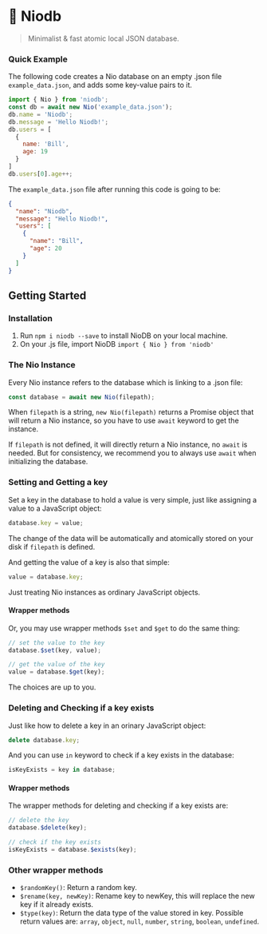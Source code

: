 # 🐬 Niodb
> Minimalist & fast atomic local JSON database.

### Quick Example
The following code creates a Nio database on an empty .json file `example_data.json`, and adds some key-value pairs to it.

```javascript
import { Nio } from 'niodb';
const db = await new Nio('example_data.json');
db.name = 'Niodb';
db.message = 'Hello Niodb!';
db.users = [
  {
    name: 'Bill',
    age: 19
  }
]
db.users[0].age++;
```

The `example_data.json` file after running this code is going to be:

```json
{
  "name": "Niodb",
  "message": "Hello Niodb!",
  "users": [
    {
      "name": "Bill",
      "age": 20
    }
  ]
}
```

## Getting Started
### Installation
1. Run `npm i niodb --save` to install NioDB on your local machine.
2. On your .js file, import NioDB `import { Nio } from 'niodb'`

### The Nio Instance
Every Nio instance refers to the database which is linking to a .json file:

```javascript
const database = await new Nio(filepath);
```

When `filepath` is a string, `new Nio(filepath)` returns a Promise object that will return a Nio instance, so you have to use `await` keyword to get the instance.

If `filepath` is not defined, it will directly return a Nio instance, no `await` is needed. But for consistency, we recommend you to always use `await` when initializing the database.

### Setting and Getting a key
Set a key in the database to hold a value is very simple, just like assigning a value to a JavaScript object:

```javascript
database.key = value;
```

The change of the data will be automatically and atomically stored on your disk if `filepath` is defined.

And getting the value of a key is also that simple:

```javascript
value = database.key;
```

Just treating Nio instances as ordinary JavaScript objects.

#### Wrapper methods
Or, you may use wrapper methods `$set` and `$get` to do the same thing:

```javascript
// set the value to the key
database.$set(key, value);

// get the value of the key
value = database.$get(key);
```

The choices are up to you.

### Deleting and Checking if a key exists
Just like how to delete a key in an orinary JavaScript object:

```javascript
delete database.key;
```

And you can use `in` keyword to check if a key exists in the database:

```javascript
isKeyExists = key in database;
```

#### Wrapper methods
The wrapper methods for deleting and checking if a key exists are:

```javascript
// delete the key
database.$delete(key);

// check if the key exists
isKeyExists = database.$exists(key);
```

### Other wrapper methods
- `$randomKey()`: Return a random key.
- `$rename(key, newKey)`: Rename key to newKey, this will replace the new key if it already exists.
- `$type(key)`: Return the data type of the value stored in key. Possible return values are: `array`, `object`, `null`, `number`, `string`, `boolean`, `undefined`.
